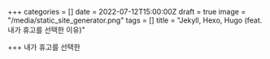 +++
categories = []
date = 2022-07-12T15:00:00Z
draft = true
image = "/media/static_site_generator.png"
tags = []
title = "Jekyll, Hexo, Hugo (feat. 내가 휴고를 선택한 이유)"

+++
내가 휴고를 선택한 